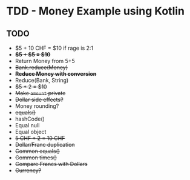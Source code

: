 # TDD - Money Example using Kotlin

## TODO

- $5 + 10 CHF = $10 if rage is 2:1
- ~~**$5 + $5 = $10**~~
- Return Money from 5+5
- ~~Bank.reduce(Money)~~
- ~~**Reduce Money with conversion**~~
- Reduce(Bank, String)
- ~~$5 * 2 = $10~~
- ~~Make `amount` private~~
- ~~Dollar side effects?~~
- Money rounding?
- ~~equals()~~
- hashCode()
- Equal null
- Equal object
- ~~5 CHF * 2 = 10 CHF~~
- ~~Dollar/Franc duplication~~
- ~~Common equals()~~
- ~~Common times()~~
- ~~Compare Francs with Dollars~~
- ~~Currency?~~